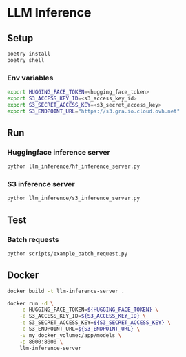 # LLM Inference

## Setup

```bash
poetry install
poetry shell
```

### Env variables

```bash
export HUGGING_FACE_TOKEN=<hugging_face_token>
export S3_ACCESS_KEY_ID=<s3_access_key_id>
export S3_SECRET_ACCESS_KEY=<s3_secret_access_key>
export S3_ENDPOINT_URL="https://s3.gra.io.cloud.ovh.net"
```

## Run

### Huggingface inference server

```bash
python llm_inference/hf_inference_server.py
```

### S3 inference server

```bash
python llm_inference/s3_inference_server.py
```

## Test

### Batch requests

```bash
python scripts/example_batch_request.py
```

## Docker

```bash
docker build -t llm-inference-server .
```

```bash
docker run -d \
    -e HUGGING_FACE_TOKEN=${HUGGING_FACE_TOKEN} \
    -e S3_ACCESS_KEY_ID=${S3_ACCESS_KEY_ID} \
    -e S3_SECRET_ACCESS_KEY=${S3_SECRET_ACCESS_KEY} \
    -e S3_ENDPOINT_URL=${S3_ENDPOINT_URL} \
    -v my_docker_volume:/app/models \
    -p 8000:8000 \
    llm-inference-server
```
